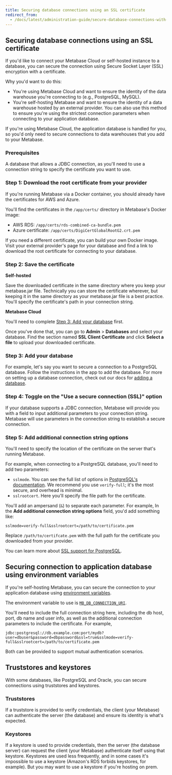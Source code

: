```yaml
---
title: Securing database connections using an SSL certificate
redirect_from:
  - /docs/latest/administration-guide/secure-database-connections-with-ssl-certificates.md
---
```


## Securing database connections using an SSL certificate

If you'd like to connect your Metabase Cloud or self-hosted instance to a database, you can secure the connection using Secure Socket Layer (SSL) encryption with a certificate.

Why you'd want to do this:

- You're using Metabase Cloud and want to ensure the identity of the data warehouse you're connecting to (e.g., PostgreSQL, MySQL).
- You're self-hosting Metabase and want to ensure the identity of a data warehouse hosted by an external provider. You can also use this method to ensure you're using the strictest connection parameters when connecting to your application database.

If you're using Metabase Cloud, the application database is handled for you, so you'd only need to secure connections to data warehouses that you add to your Metabase.

### Prerequisites

A database that allows a JDBC connection, as you'll need to use a connection string to specify the certificate you want to use.

### Step 1: Download the root certificate from your provider

If you're running Metabase via a Docker container, you should already have the certificates for AWS and Azure.

You'll find the certificates in the `/app/certs/` directory in Metabase's Docker image:

- AWS RDS: `/app/certs/rds-combined-ca-bundle.pem`
- Azure certificate: `/app/certs/DigiCertGlobalRootG2.crt.pem`

If you need a different certificate, you can build your own Docker image. Visit your external provider's page for your database and find a link to download the root certificate for connecting to your database.

### Step 2: Save the certificate

**Self-hosted**

Save the downloaded certificate in the same directory where you keep your metabase.jar file. Technically you can store the certificate wherever, but keeping it in the same directory as your metabase.jar file is a best practice. You'll specify the certificate's path in your connection string.

**Metabase Cloud**

You'll need to complete [Step 3: Add your database](#step-3-add-your-database) first.

Once you've done that, you can go to **Admin** > **Databases** and select your database. Find the section named **SSL Client Certificate** and click **Select a file** to upload your downloaded certificate.

### Step 3: Add your database

For example, let's say you want to secure a connection to a PostgreSQL database. Follow the instructions in the app to add the database. For more on setting up a database connection, check out our docs for [adding a database](01-managing-databases.md).

### Step 4: Toggle on the "Use a secure connection (SSL)" option

If your database supports a JDBC connection, Metabase will provide you with a field to input additional parameters to your connection string. Metabase will use parameters in the connection string to establish a secure connection.

### Step 5: Add additional connection string options

You'll need to specify the location of the certificate on the server that's running Metabase.

For example, when connecting to a PostgreSQL database, you'll need to add two parameters:

- `sslmode`. You can see the full list of options in [PostgreSQL's documentation](https://jdbc.postgresql.org/documentation/head/ssl-client.html). We recommend you use `verify-full`; it's the most secure, and overhead is minimal.
- `sslrootcert`. Here you'll specify the file path for the certificate.

You'll add an ampersand (`&`) to separate each parameter. For example, In the **Add additional connection string options** field, you'd add something like:

```
sslmode=verify-full&sslrootcert=/path/to/certificate.pem
```

Replace `/path/to/certifcate.pem` with the full path for the certificate you downloaded from your provider.

You can learn more about [SSL support for PostgreSQL](https://www.postgresql.org/docs/current/libpq-ssl.html).

## Securing connection to application database using environment variables

If you're self-hosting Metabase, you can secure the connection to your application database using [environment variables](../operations-guide/environment-variables.md).

The environment variable to use is [`MB_DB_CONNECTION_URI`](../operations-guide/environment-variables.md#mb_db_connection_uri).

You'll need to include the full connection string here, including the db host, port, db name and user info, as well as the additional connection parameters to include the certificate. For example,

```
jdbc:postgresql://db.example.com:port/mydb?user=dbuser&password=dbpassword&ssl=true&sslmode=verify-full&sslrootcert=/path/to/certificate.pem
```
Both can be provided to support mutual authentication scenarios.

## Truststores and keystores

With some databases, like PostgreSQL and Oracle, you can secure connections using truststores and keystores.

### Truststores

If a truststore is provided to verify credentials, the client (your Metabase) can authenticate the server (the database) and ensure its identity is what's expected.

### Keystores

If a keystore is used to provide credentials, then the server (the database server) can request the client (your Metabase) authenticate itself using that keystore. Keystores are used less frequently, and in some cases it's impossible to use a keystore (Amazon's RDS forbids keystores, for example). But you may want to use a keystore if you're hosting on prem.
